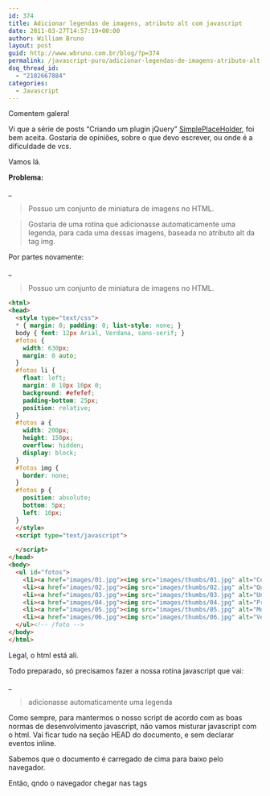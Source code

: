 ```yaml
---
id: 374
title: Adicionar legendas de imagens, atributo alt com javascript
date: 2011-03-27T14:57:19+00:00
author: William Bruno
layout: post
guid: http://www.wbruno.com.br/blog/?p=374
permalink: /javascript-puro/adicionar-legendas-de-imagens-atributo-alt-javascript/
dsq_thread_id:
  - "2102667884"
categories:
  - Javascript
---
```

Comentem galera!

Vi que a série de posts &#8220;Criando um plugin jQuery&#8221; <a href="http://plugins.jquery.com/project/simpleplaceholder" target="_blank">SimplePlaceHolder</a>, foi bem aceita. Gostaria de opiniões, sobre o que devo escrever, ou onde é a dificuldade de vcs.

Vamos lá.

**Problema:**

_</p>

> Possuo um conjunto de miniatura de imagens no HTML.

> Gostaria de uma rotina que adicionasse automaticamente uma legenda, para cada uma dessas imagens, baseada no atributo alt da tag img.

</em>

<!--more-->



Por partes novamente:

_</p>

> Possuo um conjunto de miniatura de imagens no HTML.

</em>

``` html
<html>
<head>
  <style type="text/css">
  * { margin: 0; padding: 0; list-style: none; }
  body { font: 12px Arial, Verdana, sans-serif; }
  #fotos {
    width: 630px;
    margin: 0 auto;
  }
  #fotos li {
    float: left;
    margin: 0 10px 10px 0;
    background: #efefef;
    padding-bottom: 25px;
    position: relative;
  }
  #fotos a {
    width: 200px;
    height: 150px;
    overflow: hidden;
    display: block;
  }
  #fotos img {
    border: none;
  }
  #fotos p {
    position: absolute;
    bottom: 5px;
    left: 10px;
  }
  </style>
  <script type="text/javascript">

  </script>
</head>
<body>
  <ul id="fotos">
    <li><a href="images/01.jpg"><img src="images/thumbs/01.jpg" alt="Céu" /></a><p></p></li>
    <li><a href="images/02.jpg"><img src="images/thumbs/02.jpg" alt="Queda de agua" /></a><p></p></li>
    <li><a href="images/03.jpg"><img src="images/thumbs/03.jpg" alt="Universo" /></a><p></p></li>
    <li><a href="images/04.jpg"><img src="images/thumbs/04.jpg" alt="Praia" /></a><p></p></li>
    <li><a href="images/05.jpg"><img src="images/thumbs/05.jpg" alt="Montanhas" /></a><p></p></li>
    <li><a href="images/06.jpg"><img src="images/thumbs/06.jpg" alt="Verde, agua" /></a><p></p></li>
  </ul><!-- /foto -->
</body>
</html>
```

Legal, o html está ali.

Todo preparado, só precisamos fazer a nossa rotina javascript que vai:

_</p>

> adicionasse automaticamente uma legenda

</em>

Como sempre, para mantermos o nosso script de acordo com as boas normas de desenvolvimento javascript, não vamos misturar javascript com o html. Vai ficar tudo na seção HEAD do documento, e sem declarar eventos inline.

Sabemos que o documento é carregado de cima para baixo pelo navegador.

Então, qndo o navegador chegar nas tags <script> dentro do <head>, ainda não temos nenhum html, e portanto, precisamos dizer que o nosso script precisa esperar o documento carregar, para só então começar a tentar ler o DOM.

Fazemos isso, assim:

``` js
window.onload = function(){

  }
```

ou seja, esperando o evento **.onload** do objeto **window**.

Quando então esse evento for disparado(o documento, imagens, css, scripts terminarem de carregar), disparamos uma function.

Olhando nosso HTML:

``` html
<ul id="fotos">
    <li><a href="images/01.jpg"><img src="images/thumbs/01.jpg" alt="Céu" /></a><p></p></li>
    <li><a href="images/02.jpg"><img src="images/thumbs/02.jpg" alt="Queda de agua" /></a><p></p></li>
```

Vemos que podemos limitar a ação do script, às imagens que estão dentro dos LIs, que estão dentro do UL#fotos:

``` js
var lis =  document.getElementById('fotos').getElementsByTagName('li');
```

com calma.

Criamos uma variavel **lis**, usando a palavra chave **var**.

Daí, atribuimos a essa variavel, o retorno do encadeamento.

``` js
document.getElementById('fotos').getElementsByTagName('li');
```

Apartir do objeto document, buscamos um elemento com id=&#8221;fotos&#8221;, dai então <u>dentro</u>, desse objeto que tinha id=&#8221;fotos&#8221;, <u>buscamos todos os elementos</u>, que tenham como tag name a string **li**.

Percorremos o DOM, e agora temos em **lis**, um array de objetos

``` js
alert( lis );//[object HTMLCollection]
```

, onde cada um é:

``` js
alert( lis[i] );//[object HTMLLIElement]
```

.

Basta iterar sob esse array:

``` js
for( var i=0; i<lis.length; i++ ){

    }
```

Lembrando que arrays em php, javascript, java.. começam na posição 0.(só tem uma linguagem que esqueci o nome que não é assim, começa no 1).

**lis.length**, nos retorna o número de elementos do nosso conjunto.

Nosso loop, vai percorrer da primeira posição, até a última. Bem simples.

Daí, só precisamos escrever no HTML.

Veja que tem um <p> ali estrategicamente posicionado para conter a legenda.

basta:

``` js
lis[i].getElementsByTagName( 'p' )[0].innerHTML
```

, atribuir à propriedade .innerHTML, do parágrafo, do nosso li corrente, oque queremos.

Veja que tem aquele [0], ali. Quer dizer que vamos trabalhar apenas com a primeira posição do array que getElementsByTagName() retornar.(mesmo que só haja um elemento, ele vai retornar um array com esse elemento).

De forma análoga, basta acessarmos o atributo .alt</strong>, das nossa imagem que está dentro do nosso li corrente:

``` js
lis[i].getElementsByTagName( 'img' )[0].alt
```

E está feito:

``` js
window.onload = function(){
    var lis =  document.getElementById('fotos').getElementsByTagName('li');

    for( var i=0; i<lis.length; i++ ){
      lis[i].getElementsByTagName( 'p' )[0].innerHTML = lis[i].getElementsByTagName( 'img' )[0].alt;
    }
  }
```

Opinem! mandem sugestões de tutoriais, scripts, críticas, ou algum ponto que não expliquei direito.

**TestPlan**

Notar que enqnto as imagens estão carregando, não existe nenhum texto embaixo de cada uma delas.

E abrindo o código fonte html gerado (Ctrl + U), também não tem nada ali dentro da tag p.

Assim que as imagens terminarem de carregar, vai aparecer a legenda.

<a href="http://wbruno.com.br/scripts/adicionar-legendas.html" target="_blank">Demonstração</a>
